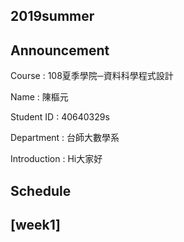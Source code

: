 2019summer
----
Announcement
----
Course : 108夏季學院─資料科學程式設計

Name : 陳樞元

Student ID : 40640329s

Department : 台師大數學系

Introduction : Hi大家好


Schedule
----
[week1]
----

